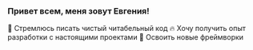### Привет всем, меня зовут Евгения!

<!--
**janenick/janenick** is a ✨ _special_ ✨ repository because its `README.md` (this file) appears on your GitHub profile.

Here are some ideas to get you started:

- 🔭 I’m currently working on ...
- 🌱 I’m currently learning ...
- 👯 I’m looking to collaborate on ...
- 🤔 I’m looking for help with ...
- 💬 Ask me about ...
- 📫 How to reach me: ...
- 😄 Pronouns: ...
- ⚡ Fun fact: ...
-->

🚀 Стремлюсь писать чистый читабельный код
🔥 Хочу получить опыт разработки с настоящими проектами
🎯 Освоить новые фреймворки
